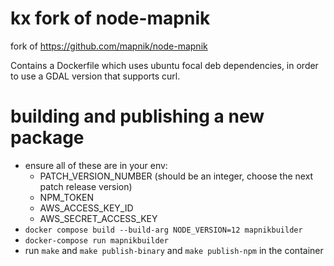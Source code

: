 # kx fork of node-mapnik

fork of https://github.com/mapnik/node-mapnik

Contains a Dockerfile which uses ubuntu focal deb dependencies, in order to use a GDAL version that supports curl.

# building and publishing a new package

* ensure all of these are in your env:
    - PATCH_VERSION_NUMBER (should be an integer, choose the next patch release version)
    - NPM_TOKEN
    - AWS_ACCESS_KEY_ID
    - AWS_SECRET_ACCESS_KEY
* `docker compose build --build-arg NODE_VERSION=12 mapnikbuilder`
* `docker-compose run mapnikbuilder`
* run `make` and `make publish-binary` and `make publish-npm` in the container

